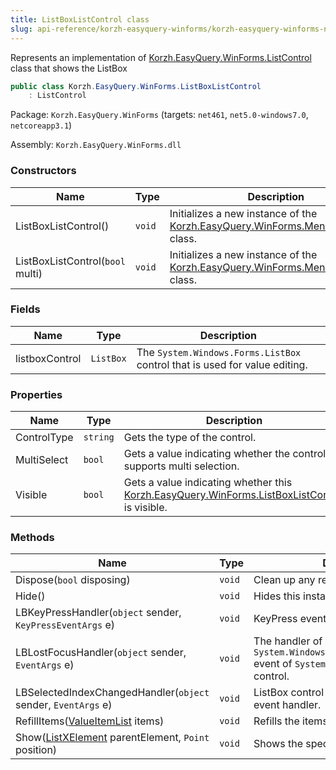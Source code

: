 ```yaml
---
title: ListBoxListControl class
slug: api-reference/korzh-easyquery-winforms/korzh-easyquery-winforms-namespace/listboxlistcontrol-class
---
```

Represents an implementation of [Korzh.EasyQuery.WinForms.ListControl](/api-reference/korzh-easyquery-winforms/korzh-easyquery-winforms-namespace/listcontrol-class) class that shows the ListBox
```csharp
public class Korzh.EasyQuery.WinForms.ListBoxListControl
    : ListControl

```
Package: `Korzh.EasyQuery.WinForms` (targets: `net461`, `net5.0-windows7.0`, `netcoreapp3.1`)

Assembly: `Korzh.EasyQuery.WinForms.dll`

### Constructors

| Name | Type | Description | 
| --- | --- | --- | 
| ListBoxListControl() | `void` | Initializes a new instance of the [Korzh.EasyQuery.WinForms.MenuListControl](/api-reference/korzh-easyquery-winforms/korzh-easyquery-winforms-namespace/menulistcontrol-class) class. | 
| ListBoxListControl(`bool` multi) | `void` | Initializes a new instance of the [Korzh.EasyQuery.WinForms.MenuListControl](/api-reference/korzh-easyquery-winforms/korzh-easyquery-winforms-namespace/menulistcontrol-class) class. | 


### Fields

| Name | Type | Description | 
| --- | --- | --- | 
| listboxControl | `ListBox` | The `System.Windows.Forms.ListBox` control that is used for value editing. | 


### Properties

| Name | Type | Description | 
| --- | --- | --- | 
| ControlType | `string` | Gets the type of the control. | 
| MultiSelect | `bool` | Gets a value indicating whether the control supports multi selection. | 
| Visible | `bool` | Gets a value indicating whether this [Korzh.EasyQuery.WinForms.ListBoxListControl](/api-reference/korzh-easyquery-winforms/korzh-easyquery-winforms-namespace/listboxlistcontrol-class) is visible. | 


### Methods

| Name | Type | Description | 
| --- | --- | --- | 
| Dispose(`bool` disposing) | `void` | Clean up any resources being used. | 
| Hide() | `void` | Hides this instance. | 
| LBKeyPressHandler(`object` sender, `KeyPressEventArgs` e) | `void` | KeyPress event handler | 
| LBLostFocusHandler(`object` sender, `EventArgs` e) | `void` | The handler of `System.Windows.Forms.Control.LostFocus` event of `System.Windows.Forms.ListBox` control. | 
| LBSelectedIndexChangedHandler(`object` sender, `EventArgs` e) | `void` | ListBox control SelectedIndexChanged event handler. | 
| RefillItems([ValueItemList](/api-reference/korzh-easyquery-winforms/korzh-easyquery-winforms-namespace/valueitemlist-class) items) | `void` | Refills the items. | 
| Show([ListXElement](/api-reference/korzh-easyquery-winforms/korzh-easyquery-winforms-namespace/listxelement-class) parentElement, `Point` position) | `void` | Shows the specified parent. |